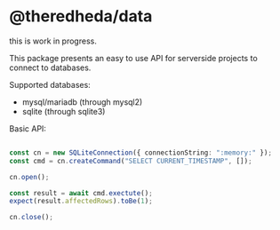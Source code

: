 # @theredheda/data

this is work in progress.

This package presents an easy to use API for serverside projects to connect to databases.

Supported databases:

- mysql/mariadb (through mysql2)
- sqlite (through sqlite3)

Basic API:

```typescript

const cn = new SQLiteConnection({ connectionString: ":memory:" });
const cmd = cn.createCommand("SELECT CURRENT_TIMESTAMP", []);

cn.open();

const result = await cmd.exectute();
expect(result.affectedRows).toBe(1);

cn.close();

```
